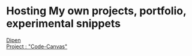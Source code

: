 # Hosting My own projects, portfolio, experimental snippets
<a href="Dipen.html">Dipen</a>
<br>
<a href="Dipen-CodeCanvas.html">Project : "Code-Canvas"</a>

